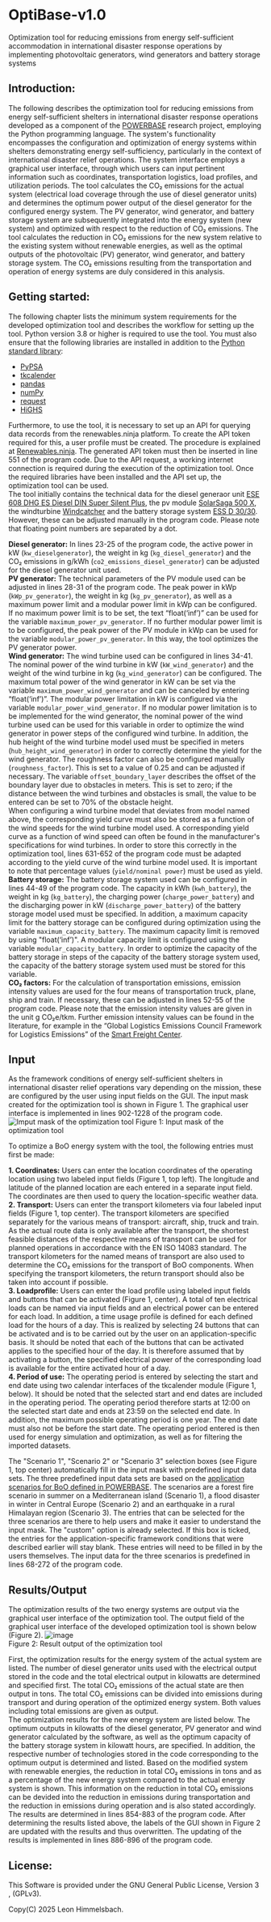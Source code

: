 # OptiBase-v1.0
Optimization tool for reducing emissions from energy self-sufficient accommodation in international disaster response operations by implementing photovoltaic generators, wind generators and battery storage systems

## Introduction: 
The following describes the optimization tool for reducing emissions from energy self-sufficient shelters in international disaster response operations developed as a component of the [POWERBASE](https://www.powerbaseproject.eu/) research project, employing the Python programming language. The system's functionality encompasses the configuration and optimization of energy systems within shelters demonstrating energy self-sufficiency, particularly in the context of international disaster relief operations. The system interface employs a graphical user interface, through which users can input pertinent information such as coordinates, transportation logistics, load profiles, and utilization periods. The tool calculates the CO₂ emissions for the actual system (electrical load coverage through the use of diesel generator units) and determines the optimum power output of the diesel generator for the configured energy system. The PV generator, wind generator, and battery storage system are subsequently integrated into the energy system (new system) and optimized with respect to the reduction of CO₂ emissions. The tool calculates the reduction in CO₂ emissions for the new system relative to the existing system without renewable energies, as well as the optimal outputs of the photovoltaic (PV) generator, wind generator, and battery storage system.  The CO₂ emissions resulting from the transportation and operation of energy systems are duly considered in this analysis.

## Getting started:
The following chapter lists the minimum system requirements for the developed optimization tool and describes the workflow for setting up the tool.
Python version 3.8 or higher is required to use the tool. You must also ensure that the following libraries are installed in addition to the [Python standard library](https://docs.python.org/3/library/index.html): 
- [PyPSA](https://pypsa.readthedocs.io/en/latest/getting-started/installation.html)
- [tkcalender](https://tkcalendar.readthedocs.io/en/stable/installation.html)
- [pandas](https://pandas.pydata.org/docs/getting_started/install.html)
- [numPy](https://numpy.org/install/)
- [request](https://pypi.org/project/requests/)
- [HiGHS](https://ergo-code.github.io/HiGHS/dev/interfaces/python/#python-getting-started)

Furthermore, to use the tool, it is necessary to set up an API for querying data records from the renewables.ninja platform. To create the API token required for this, a user profile must be created. The procedure is explained at [Renewables.ninja](https://www.renewables.ninja/documentation/api). The generated API token must then be inserted in line 551 of the program code. Due to the API request, a working internet connection is required during the execution of the optimization tool. Once the required libraries have been installed and the API set up, the optimization tool can be used.  
The tool initially contains the technical data for the diesel generaor unit [ESE 608 DHG ES Diesel DIN Super Silent Plus](https://www.endressparts.com/transfer/Datenblatt/ESE%20608%20DHG%20ES%20Diesel%20DIN%20Super%20Silent%20Plus%20(156312)_DE_0.pdf), the pv module [SolarSaga 500 X](https://www.jackery.com/products/jackery-solarsaga-500-x#product_tab_1), the windturbine [Windcatcher](https://kitex.tech/de/products/windfanger-standard-set-1?variant=48658987188549) and the battery storage system [ESS D 30/30](https://www.endress-zero.com/de/endress_professional). However, these can be adjusted manually in the program code. Please note that floating point numbers are separated by a dot. 

**Diesel generator:** In lines 23-25 of the program code, the active power in kW (`kw_dieselgenerator`), the weight in kg (`kg_diesel_generator`) and the CO₂ emissions in g/kWh (`co2_emissions_diesel_generator`) can be adjusted for the diesel generator unit used.  
**PV generator:** The technical parameters of the PV module used can be adjusted in lines 28-31 of the program code. The peak power in kWp (`kWp_pv_generator`), the weight in kg (`kg_pv_generator`), as well as a maximum power limit and a modular power limit in kWp can be configured. If no maximum power limit is to be set, the text “float(‘inf’)” can be used for the variable `maximum_power_pv_generator`. If no further modular power limit is to be configured, the peak power of the PV module in kWp can be used for the variable `modular_power_pv_generator`. In this way, the tool optimizes the PV generator power.  
**Wind generator:** The wind turbine used can be configured in lines 34-41. The nominal power of the wind turbine in kW (`kW_wind_generator`) and the weight of the wind turbine in kg (`kg_wind_generator`) can be configured. The maximum total power of the wind generator in kW can be set via the variable `maximum_power_wind_generator` and can be canceled by entering “float(‘inf’)”. The modular power limitation in kW is configured via the variable `modular_power_wind_generator`. If no modular power limitation is to be implemented for the wind generator, the nominal power of the wind turbine used can be used for this variable in order to optimize the wind generator in power steps of the configured wind turbine. In addition, the hub height of the wind turbine model used must be specified in meters (`hub_height_wind_generator`) in order to correctly determine the yield for the wind generator. The roughness factor can also be configured manually (`roughness_factor`). This is set to a value of 0.25 and can be adjusted if necessary. The variable `offset_boundary_layer` describes the offset of the boundary layer due to obstacles in meters. This is set to zero; if the distance between the wind turbines and obstacles is small, the value to be entered can be set to 70% of the obstacle height.  
When configuring a wind turbine model that deviates from model named above, the corresponding yield curve must also be stored as a function of the wind speeds for the wind turbine model used. A corresponding yield curve as a function of wind speed can often be found in the manufacturer's specifications for wind turbines. In order to store this correctly in the optimization tool, lines 631-652 of the program code must be adapted according to the yield curve of the wind turbine model used. It is important to note that percentage values (`yield/nominal power`) must be used as yield.  
**Battery storage:** The battery storage system used can be configured in lines 44-49 of the program code. The capacity in kWh (`kwh_battery`), the weight in kg (`kg_battery`), the charging power (`charge_power_battery`) and the discharging power in kW (`discharge_power_battery`) of the battery storage model used must be specified. In addition, a maximum capacity limit for the battery storage can be configured during optimization using the variable `maximum_capacity_battery`. The maximum capacity limit is removed by using "float(‘inf’)". A modular capacity limit is configured using the variable `modular_capacity_battery`. In order to optimize the capacity of the battery storage in steps of the capacity of the battery storage system used, the capacity of the battery storage system used must be stored for this variable.  
**CO₂ factors:** For the calculation of transportation emissions, emission intensity values are used for the four means of transportation truck, plane, ship and train. If necessary, these can be adjusted in lines 52-55 of the program code. Please note that the emission intensity values are given in the unit g CO₂e/tkm. Further emission intensity values can be found in the literature, for example in the “Global Logistics Emissions Council Framework for Logistics Emissions” of the [Smart Freight Center](https://smart-freight-centre-media.s3.amazonaws.com/documents/GLEC_FRAMEWORK_v3_UPDATED_02_04_24.pdf).

## Input
As the framework conditions of energy self-sufficient shelters in international disaster relief operations vary depending on the mission, these are configured by the user using input fields on the GUI. The input mask created for the optimization tool is shown in Figure 1. The graphical user interface is implemented in lines 902-1228 of the program code.  
![Imput mask of the optimization tool](https://github.com/user-attachments/assets/db09fb72-1b51-4238-9393-3a9a8ce5daa9)
Figure 1: Input mask of the optimization tool

To optimize a BoO energy system with the tool, the following entries must first be made:  

**1.	Coordinates:** Users can enter the location coordinates of the operating location using two labeled input fields (Figure 1, top left). The longitude and latitude of the planned location are each entered in a separate input field. The coordinates are then used to query the location-specific weather data.  
**2.	Transport:** Users can enter the transport kilometers via four labeled input fields (Figure 1, top center). The transport kilometers are specified separately for the various means of transport: aircraft, ship, truck and train. As the actual route data is only available after the transport, the shortest feasible distances of the respective means of transport can be used for planned operations in accordance with the EN ISO 14083 standard. The transport kilometers for the named means of transport are also used to determine the CO₂ emissions for the transport of BoO components. When specifying the transport kilometers, the return transport should also be taken into account if possible.  
**3.	Loadprofile:** Users can enter the load profile using labeled input fields and buttons that can be activated (Figure 1, center). A total of ten electrical loads can be named via input fields and an electrical power can be entered for each load. In addition, a time usage profile is defined for each defined load for the hours of a day. This is realized by selecting 24 buttons that can be activated and is to be carried out by the user on an application-specific basis. It should be noted that each of the buttons that can be activated applies to the specified hour of the day. It is therefore assumed that by activating a button, the specified electrical power of the corresponding load is available for the entire activated hour of a day.  
**4.	Period of use:** The operating period is entered by selecting the start and end date using two calendar interfaces of the tkcalender module (Figure 1, below). It should be noted that the selected start and end dates are included in the operating period. The operating period therefore starts at 12:00 on the selected start date and ends at 23:59 on the selected end date. In addition, the maximum possible operating period is one year. The end date must also not be before the start date. The operating period entered is then used for energy simulation and optimization, as well as for filtering the imported datasets.

The "Scenario 1", "Scenario 2" or "Scenario 3" selection boxes (see Figure 1, top center) automatically fill in the input mask with predefined input data sets. The three predefined input data sets are based on the [application scenarios for BoO defined in POWERBASE](https://www.powerbaseproject.eu/wp-content/uploads/Powerbase-D2.1-Scenario-Definition-Final.pdf). The scenarios are a forest fire scenario in summer on a Mediterranean island (Scenario 1), a flood disaster in winter in Central Europe (Scenario 2) and an earthquake in a rural Himalayan region (Scenario 3). The entries that can be selected for the three scenarios are there to help users and make it easier to understand the input mask. The "custom" option is already selected. If this box is ticked, the entries for the application-specific framework conditions that were described earlier will stay blank. These entries will need to be filled in by the users themselves. The input data for the three scenarios is predefined in lines 68-272 of the program code.

## Results/Output
The optimization results of the two energy systems are output via the graphical user interface of the optimization tool. The output field of the graphical user interface of the developed optimization tool is shown below (Figure 2).
![image](https://github.com/user-attachments/assets/cf7fc6d7-85f1-431e-84a2-6d439c5245e0)  
Figure 2: Result output of the optimization tool

First, the optimization results for the energy system of the actual system are listed. The number of diesel generator units used with the electrical output stored in the code and the total electrical output in kilowatts are determined and specified first. The total CO₂ emissions of the actual state are then output in tons. The total CO₂ emissions can be divided into emissions during transport and during operation of the optimized energy system. Both values including total emissions are given as output.  
The optimization results for the new energy system are listed below. The optimum outputs in kilowatts of the diesel generator, PV generator and wind generator calculated by the software, as well as the optimum capacity of the battery storage system in kilowatt hours, are specified. In addition, the respective number of technologies stored in the code corresponding to the optimum output is determined and listed. Based on the modified system with renewable energies, the reduction in total CO₂ emissions in tons and as a percentage of the new energy system compared to the actual energy system is shown. This information on the reduction in total CO₂ emissions can be devided into the reduction in emissions during transportation and the reduction in emissions during operation and is also stated accordingly. The results are determined in lines 854-883 of the program code.  After determining the results listed above, the labels of the GUI shown in Figure 2 are updated with the results and thus overwritten. The updating of the results is implemented in lines 886-896 of the program code.

## License:
This Software is provided under the GNU General Public License, Version 3 , (GPLv3).  

Copy(C) 2025 Leon Himmelsbach.
